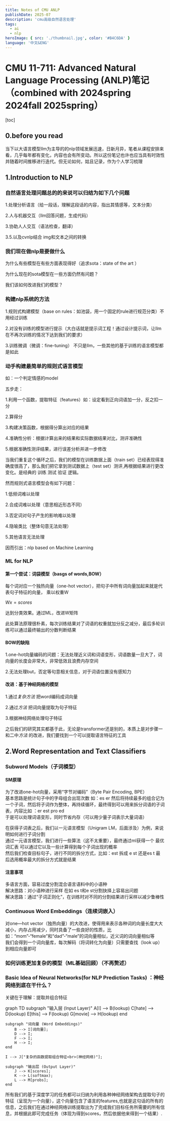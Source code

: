 ```yaml
---
title: Notes of CMU ANLP 
publishDate: 2025-07 
description: 'cmu高级自然语言处理'
tags:
  - ai
  - nlp  
heroImage: { src: './thumbnail.jpg', color: '#B4C6DA' }
language: '中文&ENG'
---
```

# CMU 11-711: Advanced Natural Language Processing (ANLP)笔记（combined with 2024spring 2024fall 2025spring）


[toc]

## 0.before you read
当下以大语言模型llm为主导的的nlp领域发展迅速，日新月异，笔者从课程安排来看，几乎每年都有变化，内容也会有所变动。所以这份笔记也许也应当具有时效性并随着时间推移进行迭代。但无论如何，姑且记录，作为个人学习梳理

## 1.Introduction to NLP

### 自然语言处理问题总的的来说可以归结为如下几个问题

1.处理分析语言（给一段话，理解这段话的内容，指出其情感等，文本分类）

2.人与机器交互（llm回答问题，生成代码）

3.协助人人交互（语法检查，翻译）

3.5.以及cvnlp结合 img和文本之间的转换


### 我们现在做nlp是要做什么

为什么有些模型在有些方面表现得好（追求sota：state of the art ）

为什么现在的sota模型在一些方面仍然有问题？

我们该如何改进我们的模型？

### 构建nlp系统的方法
1.规则式构建模型（base on rules：如池袋，用一个固定的rule进行规范分类）不用经过训练

2.对没有训练的模型进行提示（大白话就是提示词工程！通过设计提示词，让llm在不再次训练的情况下达到我们的要求）

3.训练微调（微调：fine-tuning）
不只是llm，一些其他的基于训练的语言模型都是如此

### 动手构建最简单的规则式语言模型

如：一个判定情感的model

五步走：

1.利用一个函数，提取特征（features）如：设定看到正向词语加一分，反之扣一分

2.算得分

3.构建决策函数，根据得分算出对应的结果

4.准确性分析：根据计算出来的结果和实际数据结果对比，测评准确性

5.根据准确性测评结果，进行误差分析并进一步修改

当我们重复这个循环之后，我们的模型在训练数据上面（train set）已经表现得准确度很高了，那么我们把它拿到测试数据上（test set）测评,再根据结果进行更改变化。是经典的 训练 测试 验证 逻辑。

然而规则式语言模型会有如下问题：

1.低频词难以处理

2.合成词难以处理（意思相近形态不同）

3.否定词对句子产生的影响难以处理

4.隐喻类比（整体句意无法处理）

5.其他语言无法处理

因而引出：nlp based on Machine Learning

### ML for NLP

#### 第一个尝试：词袋模型（basgs of words,BOW）

每个词对应一个独热向量（one-hot vector），把句子中所有词向量加起来就是代表句子特征的向量，
乘以权重W

$Wx=scores$  

达到分类效果。通过ML，改进W矩阵

此处算法原理很朴素，每次训练结果对了词语的权重就加分反之减分，最后多轮训练可以通过最终输出的分数判断结果

#### BOW的缺陷

1.one-hot向量编码的问题：无法处理近义词和词语变形，词语数量一旦大了，词向量的长度会非常大，非常低效且浪费内存空间  

2.无法处理but，否定等句意相关信息，对于词语位置没有感知力

#### 改进：基于神经网络的模型

1.通过*复杂方法* 把word编码成词向量

2.通过*方法* 把词向量提取为句子特征

3.根据神经网络处理句子特征

之后我们的研究其实都基于此，无论是transformer还是别的，本质上是对步骤一和二中*方法* 的改进，我们要找到一个可以提取语言特征的工具

## 2.Word Representation and Text Classifiers

### Subword Models（子词模型）

#### SM原理
为了改进one-hot向量，采用“字节对编码”（Byte Pair Encoding, BPE）  
基本思路是统计句子中的字母组合出现次数 如：es er 然后将持续最多的组合记为一个子词，然后将子词作为整体，再持续循环，最终得到可以用来拆分词语的子词表，内容比如 ：er est pro ed  
于是可以处理词语变形，同时节省内存（可以用少量子词表示大量词语）  

在获得子词表之后，我们以一元语言模型（Unigram LM，后面涉及）为例，来说明如何进行子词分割  
通过一元语言模型，我们进行一些算法（这不太重要），最终通过ml获得一个 最优词汇表 可以通过它以及一些计算得到每个子词出现的概率  
然后我们检查目标句子，进行不同的拆分方式，比如：est 拆成 e st 还是es t 最后选用概率最大的拆分方式就是结果

#### 注意事项 
多语言方面，容易过度分割混合语言语料中的小语种  
解决思路：对小语种进行采样
在如 es t和e st分割抉择上容易出问题  
解决思路：通过“子词正则化”，在训练时对不同的分割结果进行采样以减少鲁棒性

### Continuous Word Embeddings（连续词嵌入）

对one—hot vector（独热向量）的大改进，使得用来表示各种词的向量长度大大减小，内存占用减少，同时具备了一些良好的性质，比如：“mom”-“female”和“dad”-“male”的词向量相似，近义词的词向量相似等  
我们会得到一个词向量库，每次解码（将词转化为向量）只需要查找（look up）到相应向量即可

### 如何训练更加复杂的模型（ML基础回顾）（不再赘述）

### Basic Idea of Neural Networks(for NLP Prediction Tasks) ：神经网络到底在干什么？

关键在于理解：提取并组合特征 

graph TD
    subgraph "输入层 (Input Layer)"
        A[I] --> B(lookup)
        C[hate] --> D(lookup)
        E[this] --> F(lookup)
        G[movie] --> H(lookup)
    end

    subgraph "词向量 (Word Embeddings)"
        B --> I[词向量];
        D --> I;
        F --> I;
        H --> I;
    end

    I --> J["复杂的函数提取组合特征<br>(神经网络)"];

    subgraph "输出层 (Output Layer)"
        J --> K[scores];
        K --> L(softmax);
        L --> M[probs];
    end

所有我们的基于深度学习的任务都可以归纳为利用各种神经网络架构去提取句子的特征（呈现为一个向量），这个向量包含了语言的features,也就是这句话的所有的信息，之后我们在通过神经网络训练提取出为了完成我们目标任务所需要的所有信息，并根据此即可完成任务（体现为得到scores，然后依据他来得到一个结果）.






